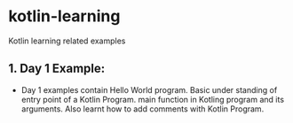 # kotlin-learning
Kotlin learning related examples

## 1. Day 1 Example:

* Day 1 examples contain Hello World program. Basic under standing of entry point of a Kotlin Program.
  main function in Kotling program and its arguments. Also learnt how to add comments with Kotlin Program.
